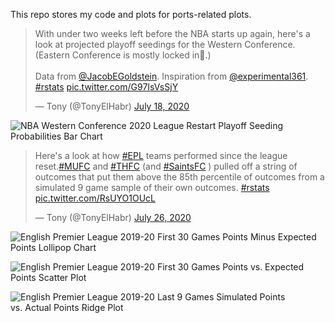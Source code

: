 
This repo stores my code and plots for ports-related plots.

<blockquote class="twitter-tweet">

<p lang="en" dir="ltr">

With under two weeks left before the NBA starts up again, here's a look
at projected playoff seedings for the Western Conference. (Eastern
Conference is mostly locked in🥱.)<br><br>Data from
<a href="https://twitter.com/JacobEGoldstein?ref_src=twsrc%5Etfw">@JacobEGoldstein</a>.
Inspiration from
<a href="https://twitter.com/experimental361?ref_src=twsrc%5Etfw">@experimental361</a>.
<a href="https://twitter.com/hashtag/rstats?src=hash&amp;ref_src=twsrc%5Etfw">\#rstats</a>
<a href="https://t.co/G97IsVsSjY">pic.twitter.com/G97IsVsSjY</a>

</p>

— Tony (@TonyElHabr)
<a href="https://twitter.com/TonyElHabr/status/1284452770305781761?ref_src=twsrc%5Etfw">July
18, 2020</a>

</blockquote>

<script async src="https://platform.twitter.com/widgets.js" charset="utf-8"></script>

![NBA Western Conference 2020 League Restart Playoff Seeding
Probabilities Bar Chart](plots/nba_seed_p.png
"NBA Western Conference 2020 League Restart Playoff Seeding Probabilities Bar Chart")

<blockquote class="twitter-tweet">

<p lang="en" dir="ltr">

Here's a look at how
<a href="https://twitter.com/hashtag/EPL?src=hash&amp;ref_src=twsrc%5Etfw">\#EPL</a>
teams performed since the league
reset.<a href="https://twitter.com/hashtag/MUFC?src=hash&amp;ref_src=twsrc%5Etfw">\#MUFC</a>
and
<a href="https://twitter.com/hashtag/THFC?src=hash&amp;ref_src=twsrc%5Etfw">\#THFC</a>
(and
<a href="https://twitter.com/hashtag/SaintsFC?src=hash&amp;ref_src=twsrc%5Etfw">\#SaintsFC</a>
) pulled off a string of outcomes that put them above the 85th
percentile of outcomes from a simulated 9 game sample of their own
outcomes.
<a href="https://twitter.com/hashtag/rstats?src=hash&amp;ref_src=twsrc%5Etfw">\#rstats</a>
<a href="https://t.co/RsUYO1OUcL">pic.twitter.com/RsUYO1OUcL</a>

</p>

— Tony (@TonyElHabr)
<a href="https://twitter.com/TonyElHabr/status/1287460387466682369?ref_src=twsrc%5Etfw">July
26, 2020</a>

</blockquote>

<script async src="https://platform.twitter.com/widgets.js" charset="utf-8"></script>

![English Premier League 2019-20 First 30 Games Points Minus Expected
Points Lollipop Chart](plots/epl_before_break_pts_minus_xpts.png
"English Premier League 2019-20 First 30 Games Points Minus Expected Points Lollipop Chart")

![English Premier League 2019-20 First 30 Games Points vs. Expected
Points Scatter Plot](plots/epl_before_break_pts_vs_xpts.png
"English Premier League 2019-20 First 30 Games Points vs. Expected Points Scatter Plot")

![English Premier League 2019-20 Last 9 Games Simulated Points
vs. Actual Points Ridge Plot](plots/epl_after_break_pts_sim.png
"English Premier League 2019-20 Last 9 Games Simulated Points vs. Actual Points Ridge Plot")
